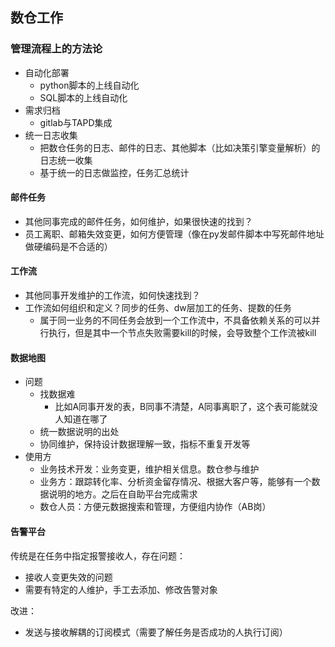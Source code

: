 ## 数仓工作

### 管理流程上的方法论
- 自动化部署
    - python脚本的上线自动化
    - SQL脚本的上线自动化
- 需求归档
    - gitlab与TAPD集成
- 统一日志收集
    - 把数仓任务的日志、邮件的日志、其他脚本（比如决策引擎变量解析）的日志统一收集
    - 基于统一的日志做监控，任务汇总统计


#### 邮件任务
- 其他同事完成的邮件任务，如何维护，如果很快速的找到？
- 员工离职、邮箱失效变更，如何方便管理（像在py发邮件脚本中写死邮件地址做硬编码是不合适的）


#### 工作流
- 其他同事开发维护的工作流，如何快速找到？
- 工作流如何组织和定义？同步的任务、dw层加工的任务、提数的任务
    - 属于同一业务的不同任务会放到一个工作流中，不具备依赖关系的可以并行执行，但是其中一个节点失败需要kill的时候，会导致整个工作流被kill
#### 数据地图
- 问题
    - 找数据难
        - 比如A同事开发的表，B同事不清楚，A同事离职了，这个表可能就没人知道在哪了
    - 统一数据说明的出处
    - 协同维护，保持设计数据理解一致，指标不重复开发等
- 使用方
    - 业务技术开发：业务变更，维护相关信息。数仓参与维护
    - 业务方：跟踪转化率、分析资金留存情况、根据大客户等，能够有一个数据说明的地方。之后在自助平台完成需求
    - 数仓人员：方便元数据搜索和管理，方便组内协作（AB岗）
    
#### 告警平台
传统是在任务中指定报警接收人，存在问题：
- 接收人变更失效的问题
- 需要有特定的人维护，手工去添加、修改告警对象

改进：
- 发送与接收解耦的订阅模式（需要了解任务是否成功的人执行订阅）